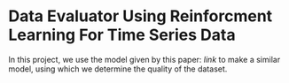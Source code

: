 # Data Evaluator Using Reinforcment Learning For Time Series Data

In this project, we use the model given by this paper: _link_ to make a similar model, using which we determine the quality of the dataset.

